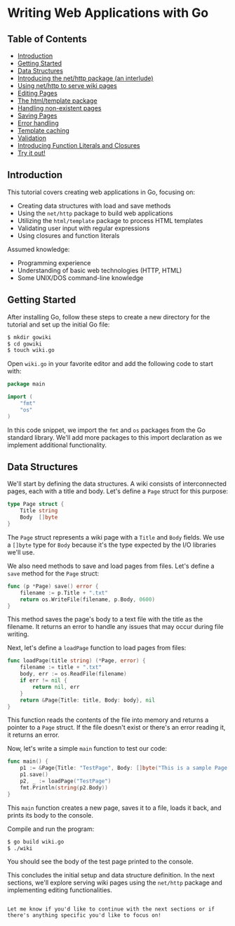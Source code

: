 # Writing Web Applications with Go

## Table of Contents
- [Introduction](#introduction)
- [Getting Started](#getting-started)
- [Data Structures](#data-structures)
- [Introducing the net/http package (an interlude)](#introducing-the-nethttp-package-an-interlude)
- [Using net/http to serve wiki pages](#using-nethttp-to-serve-wiki-pages)
- [Editing Pages](#editing-pages)
- [The html/template package](#the-htmltemplate-package)
- [Handling non-existent pages](#handling-non-existent-pages)
- [Saving Pages](#saving-pages)
- [Error handling](#error-handling)
- [Template caching](#template-caching)
- [Validation](#validation)
- [Introducing Function Literals and Closures](#introducing-function-literals-and-closures)
- [Try it out!](#try-it-out)

## Introduction
This tutorial covers creating web applications in Go, focusing on:
- Creating data structures with load and save methods
- Using the `net/http` package to build web applications
- Utilizing the `html/template` package to process HTML templates
- Validating user input with regular expressions
- Using closures and function literals

Assumed knowledge:
- Programming experience
- Understanding of basic web technologies (HTTP, HTML)
- Some UNIX/DOS command-line knowledge

## Getting Started
After installing Go, follow these steps to create a new directory for the tutorial and set up the initial Go file:

```bash
$ mkdir gowiki
$ cd gowiki
$ touch wiki.go
```

Open `wiki.go` in your favorite editor and add the following code to start with:

```go
package main

import (
    "fmt"
    "os"
)
```

In this code snippet, we import the `fmt` and `os` packages from the Go standard library. We'll add more packages to this import declaration as we implement additional functionality.

## Data Structures
We'll start by defining the data structures. A wiki consists of interconnected pages, each with a title and body. Let's define a `Page` struct for this purpose:

```go
type Page struct {
    Title string
    Body  []byte
}
```

The `Page` struct represents a wiki page with a `Title` and `Body` fields. We use a `[]byte` type for `Body` because it's the type expected by the I/O libraries we'll use.

We also need methods to save and load pages from files. Let's define a `save` method for the `Page` struct:

```go
func (p *Page) save() error {
    filename := p.Title + ".txt"
    return os.WriteFile(filename, p.Body, 0600)
}
```

This method saves the page's body to a text file with the title as the filename. It returns an error to handle any issues that may occur during file writing.

Next, let's define a `loadPage` function to load pages from files:

```go
func loadPage(title string) (*Page, error) {
    filename := title + ".txt"
    body, err := os.ReadFile(filename)
    if err != nil {
        return nil, err
    }
    return &Page{Title: title, Body: body}, nil
}
```

This function reads the contents of the file into memory and returns a pointer to a `Page` struct. If the file doesn't exist or there's an error reading it, it returns an error.

Now, let's write a simple `main` function to test our code:

```go
func main() {
    p1 := &Page{Title: "TestPage", Body: []byte("This is a sample Page.")}
    p1.save()
    p2, _ := loadPage("TestPage")
    fmt.Println(string(p2.Body))
}
```

This `main` function creates a new page, saves it to a file, loads it back, and prints its body to the console.

Compile and run the program:

```bash
$ go build wiki.go
$ ./wiki
```

You should see the body of the test page printed to the console.

This concludes the initial setup and data structure definition. In the next sections, we'll explore serving wiki pages using the `net/http` package and implementing editing functionalities.
```

Let me know if you'd like to continue with the next sections or if there's anything specific you'd like to focus on!